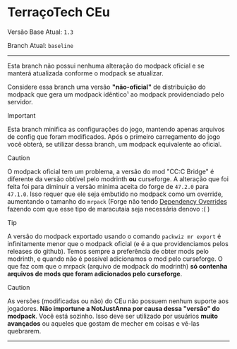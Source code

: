# TerraçoTech CEu

Versão Base Atual: `1.3`

Branch Atual: `baseline`

---

Esta branch não possui nenhuma alteração do modpack oficial e se manterá atualizada conforme o modpack se atualizar.

Considere essa branch uma versão **"não-oficial"** de distribuição do modpack que gera um modpack idêntico¹ ao modpack providenciado pelo servidor.


> [!IMPORTANT]
> Esta branch minifica as configurações do jogo, mantendo apenas arquivos de config que foram modificados.
> Após o primeiro carregamento do jogo você obterá, se utilizar dessa branch, um modpack equivalente ao oficial.

> [!CAUTION]
> O modpack oficial tem um problema, a versão do mod "CC:C Bridge" é diferente da versão obtível pelo modrinth **ou** curseforge.
> A alteração que foi feita foi para diminuir a versão minima aceita do forge de `47.2.0` para `47.1.0`.
> Isso requer que ele seja embutido no modpack como um override, aumentando o tamanho do `mrpack` (Forge não tendo [Dependency Overrides](https://fabricmc.net/wiki/tutorial:dependency_overrides) fazendo com que esse tipo de maracutaia seja necessária denovo :( )

> [!TIP]
> A versão do modpack exportado usando o comando `packwiz mr export` é infinitamente menor que o modpack oficial (e é a que providenciamos pelos releases do github).
> Temos sempre a preferência de obter mods pelo modrinth, e quando não é possivel adicionamos o mod pelo curseforge.
> O que faz com que o mrpack (arquivo de modpack do modrinth) **só contenha arquivos de mods que foram adicionados pelo curseforge**.

> [!CAUTION]
> As versões (modificadas ou não) do CEu não possuem nenhum suporte aos jogadores. **Não importune a NotJustAnna por causa dessa "versão" do modpack**. Você está sozinho. Isso deve ser utilizado por usuários **muito avançados** ou aqueles que gostam de mecher em coisas e vê-las quebrarem.

---
